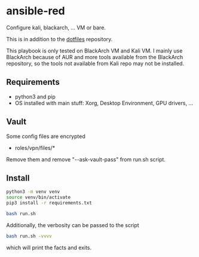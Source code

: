 # ansible-red
Configure kali, blackarch, ... VM or bare.

This is in addition to the [dotfiles](https://github.com/gillouche/dotfiles) repository.

This playbook is only tested on BlackArch VM and Kali VM.
I mainly use BlackArch because of AUR and more tools available from the BlackArch repository, so the tools not available from Kali repo may not be installed.

## Requirements

* python3 and pip
* OS installed with main stuff: Xorg, Desktop Environment, GPU drivers, ...

## Vault
Some config files are encrypted

* roles/vpn/files/*

Remove them and remove "--ask-vault-pass" from run.sh script.

## Install

```bash
python3 -m venv venv
source venv/bin/activate
pip3 install -r requirements.txt

bash run.sh
```

Additionally, the verbosity can be passed to the script

```bash
bash run.sh -vvvv
```

which will print the facts and exits.
